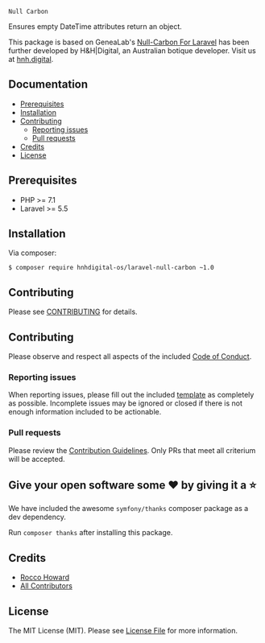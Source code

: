 ```
Null Carbon
```

Ensures empty DateTime attributes return an object.

This package is based on GeneaLab's [Null-Carbon For Laravel](https://github.com/GeneaLabs/laravel-null-carbon) has been further developed by H&H|Digital, an Australian botique developer. Visit us at [hnh.digital](http://hnh.digital).

## Documentation

* [Prerequisites](#prerequisites)
* [Installation](#installation)
* [Contributing](#contributing)
  * [Reporting issues](#reporting-issues)
  * [Pull requests](#pull-requests)
* [Credits](#credits)
* [License](#license)

## Prerequisites

* PHP >= 7.1
* Laravel >= 5.5

## Installation

Via composer:

`$ composer require hnhdigital-os/laravel-null-carbon ~1.0`

## Contributing

Please see [CONTRIBUTING](https://github.com/hnhdigital-os/laravel-null-carbon/blob/master/CONTRIBUTING.md) for details.

## Contributing

Please observe and respect all aspects of the included [Code of Conduct](https://github.com/hnhdigital-os/laravel-null-carbon/blob/master/CODE_OF_CONDUCT.md).

### Reporting issues

When reporting issues, please fill out the included [template](https://github.com/hnhdigital-os/laravel-null-carbon/blob/master/ISSUE_TEMPLATE.md) as completely as possible. Incomplete issues may be ignored or closed if there is not enough information included to be actionable.

### Pull requests

Please review the [Contribution Guidelines](https://github.com/hnhdigital-os/laravel-null-carbon/blob/master/CONTRIBUTING.md). Only PRs that meet all criterium will be accepted.

## Give your open software some ❤ by giving it a ⭐

We have included the awesome `symfony/thanks` composer package as a dev dependency.

Run `composer thanks` after installing this package.

## Credits

* [Rocco Howard](https://github.com/RoccoHoward)
* [All Contributors](https://github.com/hnhdigital-os/laravel-null-carbon/contributors)

## License

The MIT License (MIT). Please see [License File](https://github.com/hnhdigital-os/laravel-null-carbon/blob/master/LICENSE) for more information.
